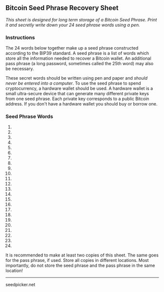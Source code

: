 ## Bitcoin Seed Phrase Recovery Sheet
*This sheet is designed for long term storage of a Bitcoin Seed Phrase. 
Print it and secretly write down your 24 seed phrase words using a pen.* 

### Instructions
The 24 words below together make up a seed phrase constructed according to the BIP39 standard. A seed phrase is a list of words which store all the information needed to recover a Bitcoin wallet. An additional pass phrase (a long password, sometimes called the 25th word) may also be necessary.

These secret words should be written using pen and paper and _should never be entered into a computer_. 
To use the seed phrase to spend cryptocurrency, a hardware wallet should be used. A hardware wallet is a small ultra-secure device that can generate many different private keys from one seed phrase. Each private key corresponds to a public Bitcoin address. If you don't have a hardware wallet you should buy or borrow one. 

### Seed Phrase Words

1.
1.
1.
1.
1.
1.
1.
1.
1.
1.
1.
1.
1.
1.
1.
1.
1.
1.
1.
1.
1.
1.
1.
1.

It is recommended to make at least two copies of this sheet. The same goes for the pass phrase, if used. Store all copies in different locations. Most importantly, do not store the seed phrase and the pass phrase in the same location!
*********************************
seedpicker.net

